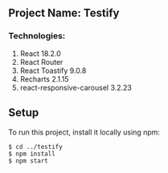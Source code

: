 ## Project Name: Testify

### Technologies:
   1. React 18.2.0
   2. React Router
   3. React Toastify 9.0.8
   4. Recharts 2.1.15
   5. react-responsive-carousel 3.2.23

## Setup
To run this project, install it locally using npm:

```
$ cd ../testify
$ npm install
$ npm start
```